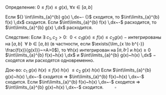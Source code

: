 Определение:
$0\leq f(x)\leq g(x),~\forall x \in [a,b]$

Если ${} \int\limits_{a}^{b} g(x) \,dx~- {}$ сходится, то $\int\limits_{a}^{b} f(x) \,dx$ сходится.
Если $\int\limits_{a}^{b} f(x) \,dx~-$ расходится, то $\int\limits_{a}^{b} g(x) \,dx$ расходится. 

Следствие:
Если $\exists{}~c_{1},c_{2}>0\mathpunct{:}~~0<c_{1}g(x)\leq f(x)\leq c_{2}g(x)~-$ интегрированы на $[a,b]~~\forall ~b \in [a,b)$
(в частности, если $\exists{\lim_{x \to b^{-}} \frac{f(x)}{g(x)}}~=A>0$), то $\forall h(x)$ интегрирован на $[a,b^{,}]$ и $h(x)\geq 0$
$\int\limits_{a}^{b} f(x)~h(x) \,dx$ и $\int\limits_{a}^{b} g(x)~h(x) \,dx$ $-$ сходятся или расходятся одновременно.

Док-во:
$c_{1}~g(x)~h(x)\leq f(x)~h(x)~\leq c_{2}~g(x)~h(x)$
Если $\int\limits_{a}^{b} g(x)~h(x) \,dx~-$ сходится $\Rightarrow$ $\int\limits_{a}^{b} f(x)~h(x) \,dx~-$ сходится.
Если $\int\limits_{a}^{b} f(x)~h(x) \,dx~-$ сходится $\Rightarrow$ $\int\limits_{a}^{b} g(x)~h(x) \,dx~-$ сходится. $~~~~~~~~\square$
